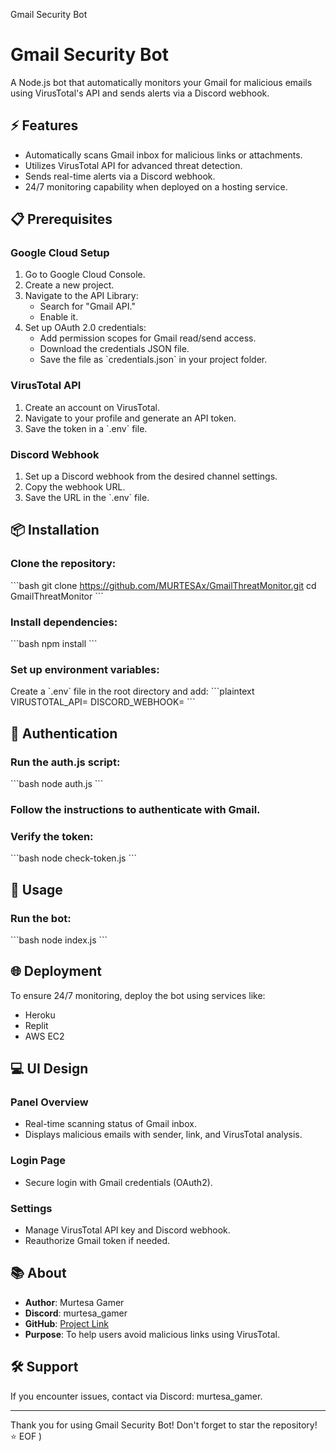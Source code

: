 Gmail Security Bot

# Gmail Security Bot

A Node.js bot that automatically monitors your Gmail for malicious emails using VirusTotal's API and sends alerts via a Discord webhook.

## ⚡ Features
- Automatically scans Gmail inbox for malicious links or attachments.
- Utilizes VirusTotal API for advanced threat detection.
- Sends real-time alerts via a Discord webhook.
- 24/7 monitoring capability when deployed on a hosting service.

## 📋 Prerequisites

### Google Cloud Setup
1. Go to Google Cloud Console.
2. Create a new project.
3. Navigate to the API Library:
   - Search for "Gmail API."
   - Enable it.
4. Set up OAuth 2.0 credentials:
   - Add permission scopes for Gmail read/send access.
   - Download the credentials JSON file.
   - Save the file as \`credentials.json\` in your project folder.

### VirusTotal API
1. Create an account on VirusTotal.
2. Navigate to your profile and generate an API token.
3. Save the token in a \`.env\` file.

### Discord Webhook
1. Set up a Discord webhook from the desired channel settings.
2. Copy the webhook URL.
3. Save the URL in the \`.env\` file.

## 📦 Installation

### Clone the repository:
\`\`\`bash
git clone https://github.com/MURTESAx/GmailThreatMonitor.git
cd GmailThreatMonitor
\`\`\`

### Install dependencies:
\`\`\`bash
npm install
\`\`\`

### Set up environment variables:
Create a \`.env\` file in the root directory and add:
\`\`\`plaintext
VIRUSTOTAL_API=<your-virustotal-api-key>
DISCORD_WEBHOOK=<your-discord-webhook-url>
\`\`\`

## 🔑 Authentication

### Run the auth.js script:
\`\`\`bash
node auth.js
\`\`\`

### Follow the instructions to authenticate with Gmail.
### Verify the token:
\`\`\`bash
node check-token.js
\`\`\`

## 🚀 Usage

### Run the bot:
\`\`\`bash
node index.js
\`\`\`

## 🌐 Deployment

To ensure 24/7 monitoring, deploy the bot using services like:
- Heroku
- Replit
- AWS EC2

## 💻 UI Design

### Panel Overview
- Real-time scanning status of Gmail inbox.
- Displays malicious emails with sender, link, and VirusTotal analysis.

### Login Page
- Secure login with Gmail credentials (OAuth2).

### Settings
- Manage VirusTotal API key and Discord webhook.
- Reauthorize Gmail token if needed.

## 📚 About
- **Author**: Murtesa Gamer
- **Discord**: murtesa_gamer
- **GitHub**: [Project Link](https://github.com/MURTESAx/GmailThreatMonitor)
- **Purpose**: To help users avoid malicious links using VirusTotal.

## 🛠️ Support
If you encounter issues, contact via Discord: murtesa_gamer.

---

Thank you for using Gmail Security Bot! Don't forget to star the repository! ⭐
EOF
)
